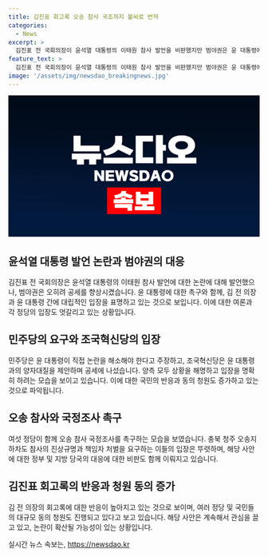 ```yaml
---
title: 김진표 회고록 오송 참사 국조까지 불씨로 번져
categories:
  - News
excerpt: >
  김진표 전 국회의장이 윤석열 대통령의 이태원 참사 발언을 비판했지만 범야권은 윤 대통령에 대한 공세를 조직하고 있다. 민주당은 윤 대통령이 스스로 사건을 해명해야 한다고 주장하고, 조국혁신당은 윤 대통령과 김 전 의장이 양자 대질을 하도록 거들었다. 또한, 여권 6개 정당은 오송지하차도 참사 국정조사를 촉구하고 있다. 김 전 의장은 이태원 참사 음모론과 관련하여 정치 수준에 대한 우려를 표명했고, 이에 대한 유가족 및 생존자협의회와 야당들이 책임자 처벌을 요구하고 있다.
feature_text: >
  김진표 전 국회의장이 윤석열 대통령의 이태원 참사 발언을 비판했지만 범야권은 윤 대통령에 대한 공세를 조직하고 있다. 민주당은 윤 대통령이 스스로 사건을 해명해야 한다고 주장하고, 조국혁신당은 윤 대통령과 김 전 의장이 양자 대질을 하도록 거들었다. 또한, 여권 6개 정당은 오송지하차도 참사 국정조사를 촉구하고 있다. 김 전 의장은 이태원 참사 음모론과 관련하여 정치 수준에 대한 우려를 표명했고, 이에 대한 유가족 및 생존자협의회와 야당들이 책임자 처벌을 요구하고 있다.
image: '/assets/img/newsdao_breakingnews.jpg'
---
```


<p><img src="/assets/img/newsdao_breakingnews.jpg" alt="flaretime 속보" /></p>

<h2 data-ke-size="size26">윤석열 대통령 발언 논란과 범야권의 대응</h2>

<p data-ke-size="size16">김진표 전 국회의장은 윤석열 대통령의 이태원 참사 발언에 대한 논란에 대해 발언했으나, 범야권은 오히려 공세를 향상시켰습니다. 윤 대통령에 대한 촉구와 함께, 김 전 의장과 윤 대통령 간에 대립적인 입장을 표명하고 있는 것으로 보입니다. 이에 대한 여론과 각 정당의 입장도 엇갈리고 있는 상황입니다.</p>

<h2 data-ke-size="size26">민주당의 요구와 조국혁신당의 입장</h2>

<p data-ke-size="size16">민주당은 윤 대통령이 직접 논란을 해소해야 한다고 주장하고, 조국혁신당은 윤 대통령과의 양자대질을 제안하며 공세에 나섰습니다. 양측 모두 상황을 해명하고 입장을 명확히 하려는 모습을 보이고 있습니다. 이에 대한 국민의 반응과 동의 청원도 증가하고 있는 것으로 파악됩니다.</p>

<h2 data-ke-size="size26">오송 참사와 국정조사 촉구</h2>

<p data-ke-size="size16">여섯 정당이 함께 오송 참사 국정조사를 촉구하는 모습을 보였습니다. 충북 청주 오송지하차도 참사의 진상규명과 책임자 처벌을 요구하는 이들의 입장은 뚜렷하며, 해당 사안에 대한 정부 및 지방 당국의 대응에 대한 비판도 함께 이뤄지고 있습니다.</p>

<h2 data-ke-size="size26">김진표 회고록의 반응과 청원 동의 증가</h2>

<p data-ke-size="size16">김 전 의장의 회고록에 대한 반응이 높아지고 있는 것으로 보이며, 여러 정당 및 국민들의 대규모 동의 청원도 진행되고 있다고 보고 있습니다. 해당 사안은 계속해서 관심을 끌고 있고, 논란이 확산될 가능성이 있는 상황입니다.</p>
실시간 뉴스 속보는, <a href="https://newsdao.kr" rel="dofollow">https://newsdao.kr</a>


